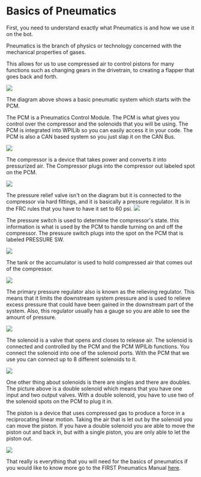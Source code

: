 # Basics of Pneumatics

First, you need to understand exactly what Pneumatics is and how we use it on the bot. 

Pneumatics is the branch of physics or technology concerned with the mechanical properties of gases.

This allows for us to use compressed air to control pistons for many functions such as changing gears in the drivetrain, to creating a flapper that goes back and forth.

![](https://sites.google.com/a/mypisd.net/nicholas-wharton/home/Finished-PDiagram.PNG)

The diagram above shows a basic pneumatic system which starts with the PCM.

The PCM is a Pneumatics Control Module. The PCM is what gives you control over the compressor and the solenoids that you will be using. The PCM is integrated into WPILib so you can easily access it in your code. The PCM is also a CAN based system so you just slap it on the CAN Bus.                      

![](http://www.fightingpi.org/Resources/Controls/Beta/2015_Pictures/pcm.jpg)

The compressor is a device that takes power and converts it into pressurized air. The Compressor plugs into the compressor out labeled spot on the PCM.

![](https://cdn3.volusion.com/vyfsn.knvgw/v/vspfiles/photos/am-2005-2.jpg?1442240393)  

The pressure relief valve isn't on the diagram but it is connected to the compressor via hard fittings, and it is basically a pressure regulator. It is in the FRC rules that you have to have it set to 60 psi.
![](https://cdn3.volusion.com/vyfsn.knvgw/v/vspfiles/photos/am-2002-2.jpg?1442240393)

The pressure switch is used to determine the compressor's state. this information is what is used by the PCM to handle turning on and off the compressor. The pressure switch plugs into the spot on the PCM that is labeled PRESSURE SW.

![](https://cdn3.volusion.com/vyfsn.knvgw/v/vspfiles/photos/am-2006-2.jpg?1442240393)

The tank or the accumulator is used to hold compressed air that comes out of the compressor.

![](http://www.myfishtank.net/wordpress/wp-content/uploads/fishtank-tshirt.gif)

The primary pressure regulator also is known as the relieving regulator. This means that it limits the downstream system pressure and is used to relieve excess pressure that could have been gained in the downstream part of the system. Also, this regulator usually has a gauge so you are able to see the amount of pressure.                                                                                         

![](https://d25g25bk48as5o.cloudfront.net/images/243x/R07.jpg)

The solenoid is a valve that opens and closes to release air. The solenoid is connected and controlled by the PCM and the PCM WPILib functions. You connect the solenoid into one of the solenoid ports. With the PCM that we use you can connect up to 8 different solenoids to it.

![](http://www.team358.org/files/pneumatic/Festo24v.jpg)

One other thing about solenoids is there are singles and there are doubles. The picture above is a double solenoid which means that you have one input and two output valves. With a double solenoid, you have to use two of the solenoid spots on the PCM to plug it in.

The piston is a device that uses compressed gas to produce a force in a reciprocating linear motion. Taking the air that is let out by the solenoid you can move the piston. If you have a double solenoid you are able to move the piston out and back in, but with a single piston, you are only able to let the piston out.

![](http://www.airtec.de/tl_files/products/Pneumatikprogramm/Pneumatikzylinder%20mit%20Kolbenstange/images/HM-25-080.jpg)

That really is everything that you will need for the basics of pneumatics if you would like to know more go to the FIRST Pneumatics Manual [here](http://kellrobotics.org/files/pdf/2015-frc-pneumatics-manual.pdf).








